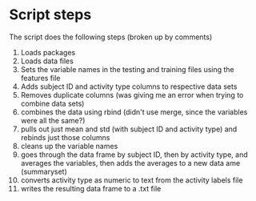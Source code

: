 # Script steps
The script does the following steps (broken up by comments)
1) Loads packages
2) Loads data files
3) Sets the variable names in the testing and training files using the features file
4) Adds subject ID and activity type columns to respective data sets
5) Removes duplicate columns (was giving me an error when trying to combine data sets)
6) combines the data using rbind (didn't use merge, since the variables were all the same?)
7) pulls out just mean and std (with subject ID and activity type) and rebinds just those columns
8) cleans up the variable names
9) goes through the data frame by subject ID, then by activity type, and averages the variables, then adds the averages to a new data ame (summaryset)
10) converts activity type as numeric to text from the activity labels file
11) writes the resulting data frame to a .txt file
